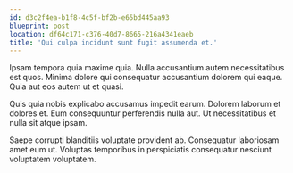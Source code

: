 ```yaml
---
id: d3c2f4ea-b1f8-4c5f-bf2b-e65bd445aa93
blueprint: post
location: df64c171-c376-40d7-8665-216a4341eaeb
title: 'Qui culpa incidunt sunt fugit assumenda et.'
---
```

Ipsam tempora quia maxime quia. Nulla accusantium autem necessitatibus est quos. Minima dolore qui consequatur accusantium dolorem qui eaque. Quia aut eos autem ut et quasi.

Quis quia nobis explicabo accusamus impedit earum. Dolorem laborum et dolores et. Eum consequuntur perferendis nulla aut. Ut necessitatibus et nulla sit atque ipsam.

Saepe corrupti blanditiis voluptate provident ab. Consequatur laboriosam amet eum ut. Voluptas temporibus in perspiciatis consequatur nesciunt voluptatem voluptatem.